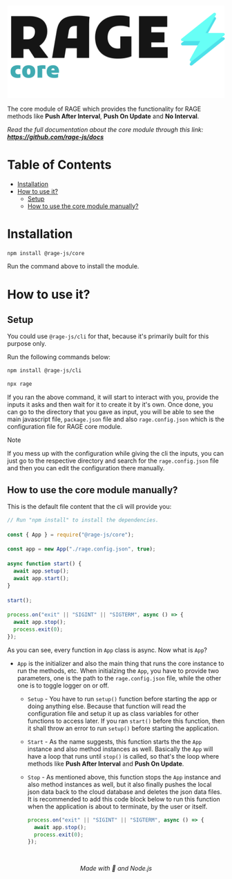 <div align='center'>
  <picture>
    <source media="(prefers-color-scheme: dark)" srcset="./img_for_docs/RAGE-core.png">
    <img src="./img_for_docs/RAGE-core-dark.png" alt="RAGE">
  </picture>
</div>

The core module of RAGE which provides the functionality for RAGE methods like **Push After Interval**, **Push On Update** and **No Interval**.

_Read the full documentation about the core module through this link: **https://github.com/rage-js/docs**_

# Table of Contents

- [Installation](#installation)
- [How to use it?](#how-to-use-it)
  - [Setup](#setup)
  - [How to use the core module manually?](#how-to-use-the-core-module-manually)

# Installation

```bash
npm install @rage-js/core
```

Run the command above to install the module.

# How to use it?

## Setup

You could use `@rage-js/cli` for that, because it's primarily built for this purpose only.

Run the following commands below:

```bash
npm install @rage-js/cli
```

```bash
npx rage
```

If you ran the above command, it will start to interact with you, provide the inputs it asks and then wait for it to create it by it's own. Once done, you can go to the directory that you gave as input, you will be able to see the main javascript file, `package.json` file and also `rage.config.json` which is the configuration file for RAGE core module.

> [!NOTE]
> If you mess up with the configuration while giving the cli the inputs, you can just go to the respective directory and search for the `rage.config.json` file and then you can edit the configuration there manually.

## How to use the core module manually?

This is the default file content that the cli will provide you:

```javascript
// Run "npm install" to install the dependencies.

const { App } = require("@rage-js/core");

const app = new App("./rage.config.json", true);

async function start() {
  await app.setup();
  await app.start();
}

start();

process.on("exit" || "SIGINT" || "SIGTERM", async () => {
  await app.stop();
  process.exit(0);
});
```

As you can see, every function in `App` class is async. Now what is `App`?

- `App` is the initializer and also the main thing that runs the core instance to run the methods, etc. When initialzing the `App`, you have to provide two parameters, one is the path to the `rage.config.json` file, while the other one is to toggle logger on or off.

  - `Setup` - You have to run `setup()` function before starting the app or doing anything else. Because that function will read the configuration file and setup it up as class variables for other functions to access later. If you ran `start()` before this function, then it shall throw an error to run `setup()` before starting the application.
  - `Start` - As the name suggests, this function starts the the `App` instance and also method instances as well. Basically the `App` will have a loop that runs until `stop()` is called, so that's the loop where methods like **Push After Interval** and **Push On Update**.
  - `Stop` - As mentioned above, this function stops the `App` instance and also method instances as well, but it also finally pushes the local json data back to the cloud database and deletes the json data files. It is recommended to add this code block below to run this function when the application is about to terminate, by the user or itself.

    ```javascript
    process.on("exit" || "SIGINT" || "SIGTERM", async () => {
      await app.stop();
      process.exit(0);
    });
    ```

<br>

<div align="center">

_Made with 💢 and Node.js_

</div>

